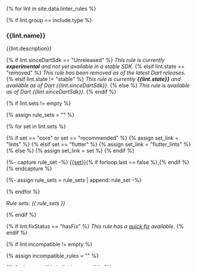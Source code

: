 {% for lint in site.data.linter_rules %}

{% if lint.group == include.type %}

### {{lint.name}}

{{lint.description}}

{% if lint.sinceDartSdk == "Unreleased" %}
_This rule is currently **experimental**
and not yet available in a stable SDK._
{% elsif lint.state == "removed" %}
_This rule has been removed as of the latest Dart releases._
{% elsif lint.state != "stable" %}
_This rule is currently **{{lint.state}}**
and available as of Dart {{lint.sinceDartSdk}}._
{% else %}
_This rule is available as of Dart {{lint.sinceDartSdk}}._
{% endif %}

{% if lint.sets != empty %}

{% assign rule_sets = "" %}

{% for set in lint.sets %}

{% if set == "core" or set == "recommended" %}
  {% assign set_link = "lints" %}
{% elsif set == "flutter" %} 
  {% assign set_link = "flutter_lints" %}
{% else %}
  {% assign set_link = set %}
{% endif %}

{%- capture rule_set -%}
[{{set}}](#{{set_link}}){% if forloop.last == false %},{% endif %}
{% endcapture %}

{%- assign rule_sets = rule_sets | append: rule_set -%}

{% endfor %}

<em>Rule sets: {{ rule_sets }}</em>

{% endif %}

{% if lint.fixStatus == "hasFix" %}
<em>This rule has a [quick fix](#quick-fixes) available.</em>
{% endif %}

{% if lint.incompatible != empty %}

{% assign incompatible_rules = "" %}

{% for incompatible in lint.incompatible %}

{%- capture incompatible_rule -%}
[{{incompatible}}](#{{incompatible}}){% if forloop.last == false %},{% endif %}
{% endcapture %}

{% assign incompatible_rules = incompatible_rules | append: incompatible_rule %}

{% endfor %}

<em>Incompatible rules: {{ incompatible_rules }}</em>

{% endif %}

#### Details

{{lint.details}}

#### Usage

To enable the `{{lint.name}}` rule,
add `{{lint.name}}` under **linter > rules** in your
[`analysis_options.yaml`](/guides/language/analysis-options)
file:

```yaml
linter:
  rules:
    - {{lint.name}}
```

{% endif %}

{% endfor %}
